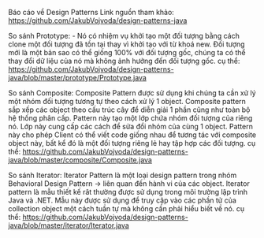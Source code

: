 Báo cáo về Design Patterns
Link nguồn tham khảo: https://github.com/JakubVojvoda/design-patterns-java

So sánh Prototype:
     - Nó có nhiệm vụ khởi tạo một đối tượng bằng cách clone một đối tượng đã tồn tại thay vì khởi tạo với từ khoá new. Đối tượng mới là một bản sao có thể giống 100% với đối tượng gốc, chúng ta có thể thay đổi dữ liệu của nó mà không ảnh hưởng đến đối tượng gốc.
     cụ thể: https://github.com/JakubVojvoda/design-patterns-java/blob/master/prototype/Prototype.java
     
So sánh Composite:
Composite Pattern được sử dụng khi chúng ta cần xử lý một nhóm đối tượng tương tự theo cách xử lý 1 object. Composite pattern sắp xếp các object theo cấu trúc cây để diễn giải 1 phần cũng như toàn bộ hệ thống phân cấp. Pattern này tạo một lớp chứa nhóm đối tượng của riêng nó. Lớp này cung cấp các cách để sửa đổi nhóm của cùng 1 object. Pattern này cho phép Client có thể viết code giống nhau để tương tác với composite object này, bất kể đó là một đối tượng riêng lẻ hay tập hợp các đối tượng.
cụ thể: https://github.com/JakubVojvoda/design-patterns-java/blob/master/composite/Composite.java
     
 
So sánh Iterator:
Iterator Pattern là một loại design pattern trong nhóm Behavioral Design Pattern -> liên quan đến hành vi của các object. Iterator pattern là mẫu thiết kế rât thường được sử dụng trong môi trường lập trình Java và .NET. Mẫu này được sử dụng để truy cập vào các phần tử của collection object một cách tuần tự mà không cần phải hiểu biết về nó.
cụ thể: https://github.com/JakubVojvoda/design-patterns-java/blob/master/iterator/Iterator.java
